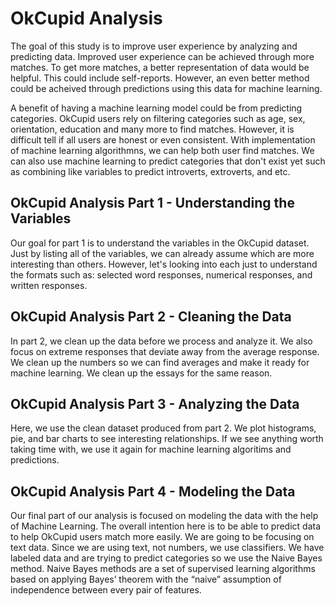 # OkCupid Analysis

The goal of this study is to improve user experience by analyzing and predicting data.
Improved user experience can be achieved through more matches. To get more matches, a better representation of data would be helpful. This could include self-reports. However, an even better method could be acheived through predictions using this data for machine learning.

A benefit of having a machine learning model could be from predicting categories. OkCupid users rely on filtering categories such as age, sex, orientation, education and many more to find matches. However, it is difficult tell if all users are honest or even consistent. With implementation of machine learning algorithmns, we can help both user find matches. We can also use machine learning to predict categories that don't exist yet such as combining like variables to predict introverts, extroverts, and etc.

## OkCupid Analysis Part 1 - Understanding the Variables
Our goal for part 1 is to understand the variables in the OkCupid dataset. Just by listing all of the variables, we can already assume which are more interesting than others. However, let's looking into each just to understand the formats such as: selected word responses, numerical responses, and written responses.

## OkCupid Analysis Part 2 - Cleaning the Data
In part 2, we clean up the data before we process and analyze it. We also focus on extreme responses that deviate away from the average response. We clean up the numbers so we can find averages and make it ready for machine learning. We clean up the essays for the same reason.

## OkCupid Analysis Part 3 - Analyzing the Data
Here, we use the clean dataset produced from part 2. We plot histograms, pie, and bar charts to see interesting relationships. If we see anything worth taking time with, we use it again for machine learning algoritims and predictions.

## OkCupid Analysis Part 4 - Modeling the Data
Our final part of our analysis is focused on modeling the data with the help of Machine Learning. The overall intention here is to be able to predict data to help OkCupid users match more easily. We are going to be focusing on text data. Since we are using text, not numbers, we use classifiers. We have labeled data and are trying to predict categories so we use the Naive Bayes method.
Naive Bayes methods are a set of supervised learning algorithms based on applying Bayes’ theorem with the “naive” assumption of independence between every pair of features.
